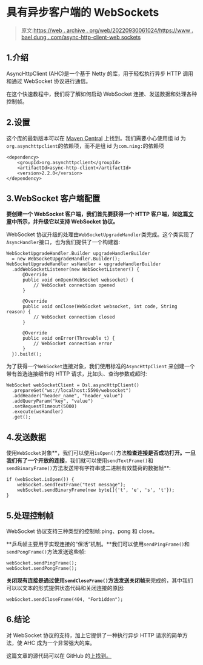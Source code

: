 # 具有异步客户端的 WebSockets

> 原文:[https://web . archive . org/web/20220930061024/https://www . bael dung . com/async-http-client-web sockets](https://web.archive.org/web/20220930061024/https://www.baeldung.com/async-http-client-websockets)

## 1.介绍

AsyncHttpClient (AHC)是一个基于 Netty 的库，用于轻松执行异步 HTTP 调用和通过 WebSocket 协议进行通信。

在这个快速教程中，我们将了解如何启动 WebSocket 连接、发送数据和处理各种控制帧。

## 2.设置

这个库的最新版本可以在 [Maven Central](https://web.archive.org/web/20220523235438/https://search.maven.org/classic/#search%7Cgav%7C1%7Cg%3A%22org.asynchttpclient%22%20AND%20a%3A%22async-http-client%22) 上找到。我们需要小心使用组 id 为`org.asynchttpclient`的依赖项，而不是组 id 为`com.ning:`的依赖项

```
<dependency>
    <groupId>org.asynchttpclient</groupId>
    <artifactId>async-http-client</artifactId>
    <version>2.2.0</version>
</dependency>
```

## 3.WebSocket 客户端配置

**要创建一个 WebSocket 客户端，我们首先要获得一个 HTTP 客户端，如这篇[文章](/web/20220523235438/https://www.baeldung.com/async-http-client)中所示，并升级它以支持 WebSocket 协议。**

WebSocket 协议升级的处理由`WebSocketUpgradeHandler`类完成。这个类实现了`AsyncHandler`接口，也为我们提供了一个构建器:

```
WebSocketUpgradeHandler.Builder upgradeHandlerBuilder
  = new WebSocketUpgradeHandler.Builder();
WebSocketUpgradeHandler wsHandler = upgradeHandlerBuilder
  .addWebSocketListener(new WebSocketListener() {
      @Override
      public void onOpen(WebSocket websocket) {
          // WebSocket connection opened
      }

      @Override
      public void onClose(WebSocket websocket, int code, String reason) {
          // WebSocket connection closed
      }

      @Override
      public void onError(Throwable t) {
          // WebSocket connection error
      }
  }).build();
```

为了获得一个`WebSocket`连接对象，我们使用标准的`AsyncHttpClient` 来创建一个带有首选连接细节的 HTTP 请求，比如头、查询参数或超时:

```
WebSocket webSocketClient = Dsl.asyncHttpClient()
  .prepareGet("ws://localhost:5590/websocket")
  .addHeader("header_name", "header_value")
  .addQueryParam("key", "value")
  .setRequestTimeout(5000)
  .execute(wsHandler)
  .get();
```

## 4.发送数据

使用`WebSocket`对象**，我们可以使用`isOpen()`方法**检查连接是否成功打开。一旦我们有了一个开放的连接**，我们就可以使用`sendTextFrame()`和`sendBinaryFrame()`方法发送带有字符串或二进制有效载荷的数据帧**:

```
if (webSocket.isOpen()) {
    webSocket.sendTextFrame("test message");
    webSocket.sendBinaryFrame(new byte[]{'t', 'e', 's', 't'});
}
```

## 5.处理控制帧

WebSocket 协议支持三种类型的控制帧:ping、pong 和 close。

**乒乓帧主要用于实现连接的“保活”机制。**我们可以使用`sendPingFrame()`和`sendPongFrame()`方法发送这些帧:

```
webSocket.sendPingFrame();
webSocket.sendPongFrame();
```

**关闭现有连接是通过使用`sendCloseFrame()`方法发送关闭帧**来完成的，其中我们可以以文本的形式提供状态代码和关闭连接的原因:

```
webSocket.sendCloseFrame(404, "Forbidden");
```

## 6.结论

对 WebSocket 协议的支持，加上它提供了一种执行异步 HTTP 请求的简单方法，使 AHC 成为一个非常强大的库。

这篇文章的源代码可以在 GitHub 的[上找到。](https://web.archive.org/web/20220523235438/https://github.com/eugenp/tutorials/tree/master/libraries-http)